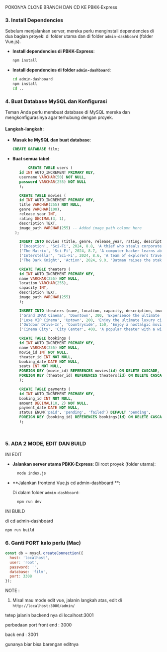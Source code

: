 POKONYA CLONE BRANCH DAN CD KE PBKK-Express

### 3. **Install Dependencies**
   Sebelum menjalankan server, mereka perlu menginstall dependencies di dua bagian proyek: di folder utama dan di folder `admin-dashboard` (folder Vue.js).

   - **Install dependencies di PBKK-Express**:
     ```bash
     npm install
     ```

   - **Install dependencies di folder `admin-dashboard`**:
     ```bash
     cd admin-dashboard
     npm install
     cd ..
     ```

### 4. **Buat Database MySQL dan Konfigurasi**
   Teman Anda perlu membuat database di MySQL mereka dan mengkonfigurasinya agar terhubung dengan proyek.

   #### Langkah-langkah:
   - **Masuk ke MySQL dan buat database**:
     ```sql
     CREATE DATABASE film;
     ```
   - **Buat semua tabel**:
     ```sql
            CREATE TABLE users (
        id INT AUTO_INCREMENT PRIMARY KEY,
        username VARCHAR(50) NOT NULL,
        password VARCHAR(255) NOT NULL
        );

        CREATE TABLE movies (
        id INT AUTO_INCREMENT PRIMARY KEY,
        title VARCHAR(255) NOT NULL,
        genre VARCHAR(100),
        release_year INT,
        rating DECIMAL(3, 1),
        description TEXT,
        image_path VARCHAR(255) -- Added image_path column here
      );

        INSERT INTO movies (title, genre, release_year, rating, description, image_path) VALUES
        ('Inception', 'Sci-Fi', 2024, 8.8, 'A thief who steals corporate secrets through the use of dream-sharing technology.', './images/inception.jpeg'),
        ('The Matrix', 'Sci-Fi', 2024, 8.7, 'A computer hacker learns about the true nature of his reality.', './images/matrix.jpg'),
        ('Interstellar', 'Sci-Fi', 2024, 8.6, 'A team of explorers travel through a wormhole in space.', './images/interstellar.jpg'),
        ('The Dark Knight', 'Action', 2024, 9.0, 'Batman raises the stakes in his war on crime.', './images/thedarkknight.jpg');

        CREATE TABLE theaters (
        id INT AUTO_INCREMENT PRIMARY KEY,
        name VARCHAR(255) NOT NULL,
        location VARCHAR(255),
        capacity INT,
        description TEXT,
        image_path VARCHAR(255)
        );

        INSERT INTO theaters (name, location, capacity, description, image_path) VALUES
        ('Grand IMAX Cinema', 'Downtown', 300, 'Experience the ultimate in movie watching with crystal-clear IMAX screens and immersive sound.', './images/c1.jpg'),
        ('Luxe VIP Cinema', 'Uptown', 200, 'Enjoy the ultimate luxury cinema experience with reclining seats, private lounges, and gourmet snacks.', './images/c2.jpg'),
        ('Outdoor Drive-In', 'Countryside', 150, 'Enjoy a nostalgic movie night under the stars at our classic outdoor drive-in theater.', './images/c3.png'),
        ('Cinema City', 'City Center', 400, 'A popular theater with a wide variety of movie selections and premium seating options.', './images/c4.jpg');

        CREATE TABLE bookings (
        id INT AUTO_INCREMENT PRIMARY KEY,
        name VARCHAR(255) NOT NULL,
        movie_id INT NOT NULL,
        theater_id INT NOT NULL,
        booking_date DATE NOT NULL,
        seats INT NOT NULL,
        FOREIGN KEY (movie_id) REFERENCES movies(id) ON DELETE CASCADE,
        FOREIGN KEY (theater_id) REFERENCES theaters(id) ON DELETE CASCADE
        );

        CREATE TABLE payments (
        id INT AUTO_INCREMENT PRIMARY KEY,
        booking_id INT NOT NULL,
        amount DECIMAL(10, 2) NOT NULL,
        payment_date DATE NOT NULL,
        status ENUM('paid', 'pending', 'failed') DEFAULT 'pending',
        FOREIGN KEY (booking_id) REFERENCES bookings(id) ON DELETE CASCADE
        );

      
     ```
### 5. **ADA 2 MODE, EDIT DAN BUILD**
   
   INI EDIT

   - **Jalankan server utama PBKK-Express**:
     Di root proyek (folder utama):
     ```bash
       node index.js
     ```
   
   - **Jalankan frontend Vue.js cd admin-dashboard **:

     Di dalam folder `admin-dashboard`:
     ```bash
       npm run dev
     ```

INI BUILD
   
   di cd admin-dashboard

 ```bash
 npm run build
 ```


### 6. **Ganti PORT kalo perlu (Mac)**

```js
const db = mysql.createConnection({
  host: 'localhost',
  user: 'root',        
  password: '',        
  database: 'film',    
  port: 3308          
});
```

NOTE : 

1. Misal mau mode edit vue, jalanin langkah atas, edit di `http://localhost:3000/admin/`

tetep jalanin backend nya di localhost:3001

  perbedaan port front end : 3000

 back end : 3001

   gunanya biar bisa barengan editnya

